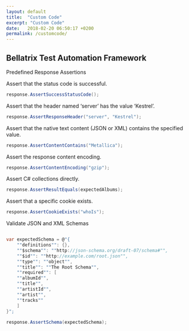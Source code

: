```yaml
---
layout: default
title:  "Custom Code"
excerpt: "Custom Code"
date:   2018-02-20 06:50:17 +0200
permalink: /customcode/
---
```

Bellatrix Test Automation Framework 
---------------------------------------------------------

Predefined Response Assertions

Assert that the status code is successful. 
```csharp
response.AssertSuccessStatusCode();
```


Assert that the header named ‘server’ has the value ‘Kestrel’.
```csharp
response.AssertResponseHeader("server", "Kestrel");
```

Assert that the native text content (JSON or XML) contains the specified value.
```csharp
response.AssertContentContains("Metallica");
```

Assert the response content encoding.
```csharp
response.AssertContentEncoding("gzip");
```

Assert C# collections directly.
```csharp
response.AssertResultEquals(expectedAlbums);
```

Assert that a specific cookie exists.
```csharp
response.AssertCookieExists("whoIs");
```

Validate JSON and XML Schemas
```csharp

var expectedSchema = @"{
    ""definitions"": {},
    ""$schema"": ""http://json-schema.org/draft-07/schema#"",
    ""$id"": ""http://example.com/root.json"",
    ""type"": ""object"",
    ""title"": ""The Root Schema"",
    ""required"": [
    ""albumId"",
    ""title"",
    ""artistId"",
    ""artist"",
    ""tracks""
    ]
}";
            
response.AssertSchema(expectedSchema);
```